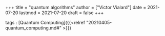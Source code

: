 +++
title = "quantum algorithms"
author = ["Victor Vialard"]
date = 2021-07-20
lastmod = 2021-07-20
draft = false
+++

tags
: [Quantum Computing]({{<relref "20210405-quantum_computing.md#" >}})
